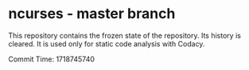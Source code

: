 # ncurses - master branch

This repository contains the frozen state of the repository.
Its history is cleared. It is used only for static code
analysis with Codacy.

Commit Time: 1718745740